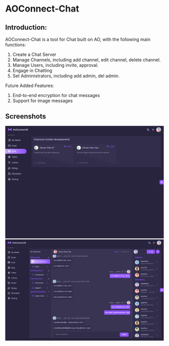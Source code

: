 # **AOConnect-Chat**

## Introduction:

AOConnect-Chat is a tool for Chat built on AO, with the following main functions:

1. Create a Chat Server
2. Manage Channels, including add channel, edit channel, delete channel.
3. Manage Users, including invite, approval.
4. Engage in Chatting
5. Set Administrators, including add admin, del admin.

Future Added Features:

1. End-to-end encryption for chat messages
2. Support for image messages

## Screenshots

<img src="https://raw.githubusercontent.com/chives-network/AoConnect/main/public/screen/Chat/ChatList.png" width="600" />

<img src="https://raw.githubusercontent.com/chives-network/AoConnect/main/public/screen/Chat/ChatSummary.png" width="600" />
